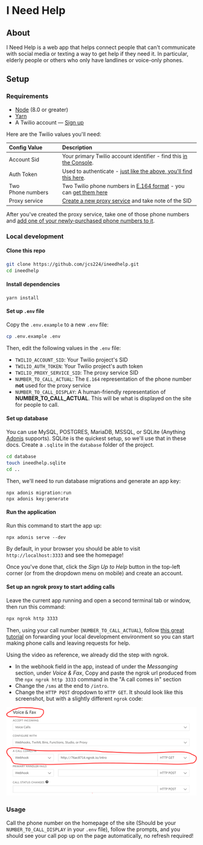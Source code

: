 # I Need Help

## About

I Need Help is a web app that helps connect people that can't communicate with social media or texting a way to get help if they need it. In particular, elderly people or others who only have landlines or voice-only phones.

## Setup

### Requirements

- [Node](https://nodejs.org/en/) (8.0 or greater)
- [Yarn](https://yarnpkg.com/)
- A Twilio account — [Sign up](https://www.twilio.com/try-twilio)

Here are the Twilio values you'll need:

| Config&nbsp;Value | Description                                                                                                                                                  |
| :---------------- | :----------------------------------------------------------------------------------------------------------------------------------------------------------- |
| Account&nbsp;Sid  | Your primary Twilio account identifier - find this [in the Console](https://www.twilio.com/console).                                                         |
| Auth&nbsp;Token   | Used to authenticate - [just like the above, you'll find this here](https://www.twilio.com/console).                                                         |
| Two Phone&nbsp;numbers | Two Twilio phone numbers in [E.164 format](https://en.wikipedia.org/wiki/E.164) - you can [get them here](https://www.twilio.com/console/phone-numbers/incoming) |
| Proxy service | [Create a new proxy service](https://www.twilio.com/console/proxy) and take note of the SID

After you've created the proxy service, take one of those phone numbers and [add one of your newly-purchased phone numbers to it](https://www.twilio.com/docs/proxy/quickstart?code-sample=code-add-a-phone-number).

### Local development

#### Clone this repo
```bash
git clone https://github.com/jcs224/ineedhelp.git
cd ineedhelp
```

#### Install dependencies
```
yarn install
```

#### Set up `.env` file

Copy the `.env.example` to a new `.env` file:
```bash
cp .env.example .env
```

Then, edit the following values in the `.env` file:
- `TWILIO_ACCOUNT_SID`: Your Twilio project's SID
- `TWILIO_AUTH_TOKEN`: Your Twilio project's auth token
- `TWILIO_PROXY_SERVICE_SID`: The proxy service SID
- `NUMBER_TO_CALL_ACTUAL`: The `E.164` representation of the phone number **not** used for the proxy service
- `NUMBER_TO_CALL_DISPLAY`: A human-friendly representation of **NUMBER_TO_CALL_ACTUAL**. This will be what is displayed on the site for people to call.

#### Set up database

You can use MySQL, POSTGRES, MariaDB, MSSQL, or SQLite (Anything [Adonis](https://adonisjs.com/docs/4.1/database#_supported_databases) supports). SQLite is the quickest setup, so we'll use that in these docs. Create a `.sqlite` in the `database` folder of the project.
```bash
cd database
touch ineedhelp.sqlite
cd ..
```

Then, we'll need to run database migrations and generate an app key:
```
npx adonis migration:run
npx adonis key:generate
```

#### Run the application
Run this command to start the app up:
````
npx adonis serve --dev
````

By default, in your browser you should be able to visit `http://localhost:3333` and see the homepage!

Once you've done that, click the *Sign Up to Help* button in the top-left corner (or from the dropdown menu on mobile) and create an account.

#### Set up an ngrok proxy to start adding calls

Leave the current app running and open a second terminal tab or window, then run this command:
```bash
npx ngrok http 3333
```

Then, using your call number (`NUMBER_TO_CALL_ACTUAL`), follow [this great tutorial](https://www.youtube.com/watch?v=S1uExj7mMgM) on forwarding your local development environment so you can start making phone calls and leaving requests for help.

Using the video as reference, we already did the step with ngrok. 

- In the webhook field in the app, instead of under the *Messanging* section, under *Voice & Fax*, Copy and paste the ngrok url produced from the `npx ngrok http 3333` command in the "A call comes in" section
- Change the `/sms` at the end to `/intro`. 
- Change the `HTTP POST` dropdown to `HTTP GET`. It should look like this screenshot, but with a slightly different `ngrok` code:

![Webhook screenshot](media/webhook.PNG)

### Usage

Call the phone number on the homepage of the site (Should be your `NUMBER_TO_CALL_DISPLAY` in your `.env` file), follow the prompts, and you should see your call pop up on the page automatically, no refresh required!
